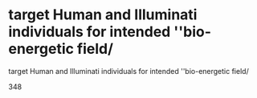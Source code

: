# target Human and Illuminati individuals for intended ''bio-energetic field/

target Human and Illuminati individuals for intended ''bio-energetic field/


348